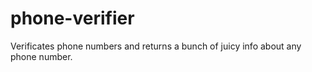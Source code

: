# phone-verifier
Verificates phone numbers and returns a bunch of juicy info about any phone number.
